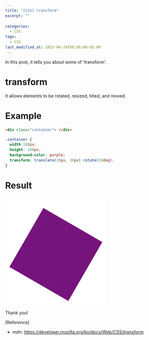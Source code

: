 ```yaml
---
title: "[CSS] transform"
excerpt: ""

categories:
  - CSS
tags:
  - CSS
last_modified_at: 2023-04-24T08:06:00-05:00
---
```


In this post, it tells you about some of 'transform'.

# transform

It allows elements to be rotated, resized, tilted, and moved.


# Example

```html
<div class="container"> </div>
```

```css
.container {
  width:100px;
  height: 100px;
  background-color: purple;
  transform: translate(20px, 30px) rotate(30deg);
}
```

# Result

![css-transform](/assets/img/css-transform.PNG)

Thank you!

[Reference]

- mdn: <https://developer.mozilla.org/ko/docs/Web/CSS/transform>

